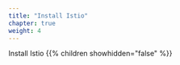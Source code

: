 ```yaml
---
title: "Install Istio"
chapter: true
weight: 4
---
```

Install Istio
{{% children showhidden="false" %}}
